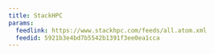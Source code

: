 ```yaml
---
title: StackHPC
params:
  feedlink: https://www.stackhpc.com/feeds/all.atom.xml
  feedid: 5921b3e4bd7b5542b1391f3ee0ea1cca
---
```

